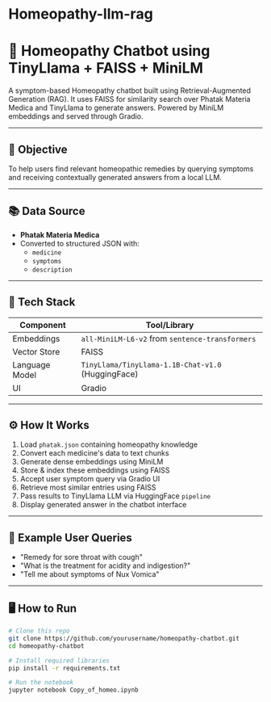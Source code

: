 # Homeopathy-llm-rag
# 🧠 Homeopathy Chatbot using TinyLlama + FAISS + MiniLM

A symptom-based Homeopathy chatbot built using Retrieval-Augmented Generation (RAG). It uses FAISS for similarity search over Phatak Materia Medica and TinyLlama to generate answers. Powered by MiniLM embeddings and served through Gradio.

---

## 🎯 Objective

To help users find relevant homeopathic remedies by querying symptoms and receiving contextually generated answers from a local LLM.

---

## 📚 Data Source

- **Phatak Materia Medica**
- Converted to structured JSON with:
  - `medicine`
  - `symptoms`
  - `description`

---

## 🧱 Tech Stack

| Component         | Tool/Library                                    |
|------------------|--------------------------------------------------|
| Embeddings        | `all-MiniLM-L6-v2` from `sentence-transformers` |
| Vector Store      | FAISS                                            |
| Language Model    | `TinyLlama/TinyLlama-1.1B-Chat-v1.0` (HuggingFace) |
| UI                | Gradio                                           |

---

## ⚙️ How It Works

1. Load `phatak.json` containing homeopathy knowledge
2. Convert each medicine's data to text chunks
3. Generate dense embeddings using MiniLM
4. Store & index these embeddings using FAISS
5. Accept user symptom query via Gradio UI
6. Retrieve most similar entries using FAISS
7. Pass results to TinyLlama LLM via HuggingFace `pipeline`
8. Display generated answer in the chatbot interface

---

## 💬 Example User Queries

- "Remedy for sore throat with cough"
- "What is the treatment for acidity and indigestion?"
- "Tell me about symptoms of Nux Vomica"

---

## 🖥️ How to Run

```bash
# Clone this repo
git clone https://github.com/yourusername/homeopathy-chatbot.git
cd homeopathy-chatbot

# Install required libraries
pip install -r requirements.txt

# Run the notebook
jupyter notebook Copy_of_homeo.ipynb
